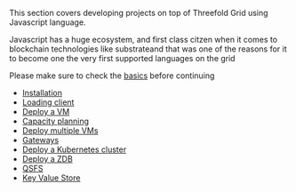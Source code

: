 This section covers developing projects on top of Threefold Grid using Javascript language.

Javascript has a huge ecosystem, and first class citzen when it comes to blockchain technologies like substrateand that was one of the reasons for it to become one the very first supported languages on the grid

Please make sure to check the [basics](grid3_developer_basics) before continuing

- [Installation](@grid3_javascript_installation)
- [Loading client](@grid3_javascript_loadclient)
- [Deploy a VM](@grid3_javascript_vm)
- [Capacity planning](@grid3_javascript_capacity_planning)
- [Deploy multiple VMs](@grid3_javascript_vms)
- [Gateways](@grid3_javascript_vm_gateways)
- [Deploy a Kubernetes cluster](@grid3_javascript_kubernetes)
- [Deploy a ZDB](@grid3_javascript_zdb)
- [QSFS](@grid3_javascript_qsfs)
- [Key Value Store](@grid3_javascript_kvstore)
